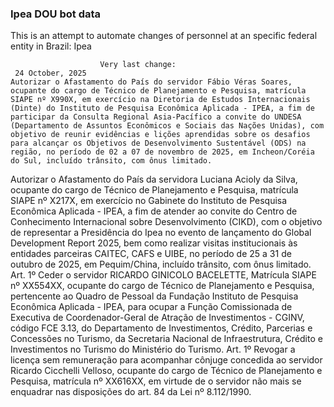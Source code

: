  ### Ipea DOU bot data
 This is an attempt to automate changes of personnel at an specific federal entity in Brazil: Ipea
 
                        Very last change: 
 	 24 October, 2025
	Autorizar o Afastamento do País do servidor Fábio Véras Soares, ocupante do cargo de Técnico de Planejamento e Pesquisa, matrícula SIAPE nº X990X, em exercício na Diretoria de Estudos Internacionais (Dinte) do Instituto de Pesquisa Econômica Aplicada - IPEA, a fim de participar da Consulta Regional Asia-Pacífico a convite do UNDESA (Departamento de Assuntos Econômicos e Sociais das Nações Unidas), com objetivo de reunir evidências e lições aprendidas sobre os desafios para alcançar os Objetivos de Desenvolvimento Sustentável (ODS) na região, no período de 02 a 07 de novembro de 2025, em Incheon/Coréia do Sul, incluído trânsito, com ônus limitado.
Autorizar o Afastamento do País da servidora Luciana Acioly da Silva, ocupante do cargo de Técnico de Planejamento e Pesquisa, matrícula SIAPE nº X217X, em exercício no Gabinete do Instituto de Pesquisa Econômica Aplicada - IPEA, a fim de atender ao convite do Centro de Conhecimento Internacional sobre Desenvolvimento (CIKD), com o objetivo de representar a Presidência do Ipea no evento de lançamento do Global Development Report 2025, bem como realizar visitas institucionais às entidades parceiras CAITEC, CAFS e UIBE, no período de 25 a 31 de outubro de 2025, em Pequim/China, incluído trânsito, com ônus limitado.
Art. 1º Ceder o servidor RICARDO GINICOLO BACELETTE, Matrícula SIAPE nº XX554XX, ocupante do cargo de Técnico de Planejamento e Pesquisa, pertencente ao Quadro de Pessoal da Fundação Instituto de Pesquisa Econômica Aplicada - IPEA, para ocupar a Função Comissionada de Executiva de Coordenador-Geral de Atração de Investimentos - CGINV, código FCE 3.13, do Departamento de Investimentos, Crédito, Parcerias e Concessões no Turismo, da Secretaria Nacional de Infraestrutura, Crédito e Investimentos no Turismo do Ministério do Turismo.
Art. 1º Revogar a licença sem remuneração para acompanhar cônjuge concedida ao servidor Ricardo Cicchelli Velloso, ocupante do cargo de Técnico de Planejamento e Pesquisa, matrícula nº XX616XX, em virtude de o servidor não mais se enquadrar nas disposições do art. 84 da Lei nº 8.112/1990.
